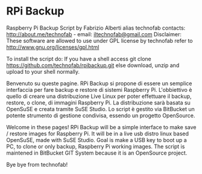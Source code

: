 # RPi Backup

Raspberry Pi Backup Script by Fabrizio Alberti alias technofab contacts: http://about.me/technofab - email: iltechnofab@gmail.com
Disclaimer: These software are allowed to use under GPL license by technofab refer to http://www.gnu.org/licenses/gpl.html

To install the script do:
If you have a shell access git clone https://github.com/technofab/rpibackup.git
else download, unzip and upload to your shell normally.



Benvenuto su queste pagine. 
RPi Backup si propone di essere un semplice interfaccia per fare backup e 
restore di sistemi Raspberry Pi. 
L'obbiettivo è quello di creare una distribuzione Live Linux per poter 
effettuare il backup, restore, o clone, di immagini Raspberry Pi.
La distribuzione sarà basata su OpenSuSE e creata tramite SuSE Studio.
Lo script è gestito via BitBucket un potente strumento di gestione 
condivisa, essendo un progetto OpenSource.


Welcome in these pages!
RPi Backup will be a simple interface to make save / restore images for 
Raspberry Pi.
It will be in a live usb distro linux based OpenSuSE, made with SuSE Studio.
Goal is make a USB key to boot up a PC, to clone or only backup, Raspberry Pi 
working images.
The script is maintened in BitBucket GIT System because it is an OpenSource project.

Bye bye from technofab!
